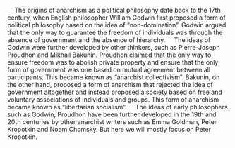 &nbsp;&nbsp;&nbsp;&nbsp;The origins of anarchism as a political philosophy date back to the 17th century, when English philosopher William Godwin first proposed a form of political philosophy based on the idea of “non-domination”. Godwin argued that the only way to guarantee the freedom of individuals was through the absence of government and the absence of hierarchy.
&nbsp;&nbsp;&nbsp;&nbsp;The ideas of Godwin were further developed by other thinkers, such as Pierre-Joseph Proudhon and Mikhail Bakunin. Proudhon claimed that the only way to ensure freedom was to abolish private property and ensure that the only form of government was one based on mutual agreement between all participants. This became known as “anarchist collectivism”. Bakunin, on the other hand, proposed a form of anarchism that rejected the idea of government altogether and instead proposed a society based on free and voluntary associations of individuals and groups. This form of anarchism became known as “libertarian socialism”.
&nbsp;&nbsp;&nbsp;&nbsp;The ideas of early philosophers such as Godwin, Proudhon have been further developed in the 19th and 20th centuries by other anarchist writers such as Emma Goldman, Peter Kropotkin and Noam Chomsky. But here we will mostly focus on Peter Kropotkin.